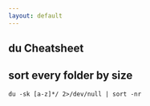 ```yaml
---
layout: default
---
```

du Cheatsheet
---

## sort every folder by size

	du -sk [a-z]*/ 2>/dev/null | sort -nr
